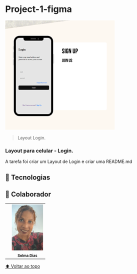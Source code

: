 # Project-1-figma



<img src="./assets/layoutmockup.png" width="350px" alt="foto-mokup-mobile">

> Layout Login.

### Layout para celular - Login.

A tarefa foi criar um Layout de Login e criar uma README.md



## 🚀 Tecnologias





## 🤝 Colaborador



<table>
  <td>
    <td align="center">
      <a href="#">
        <img src="./assets/fotoselma3.png" width="100px;" alt="Foto de selma dias"/><br>
        <sub>
          <b>Selma Dias</b>
        </sub>
      </a>
    </td>
    
        
   
 
</table>




[⬆ Voltar ao topo](#Project-1-figma
)<br>

